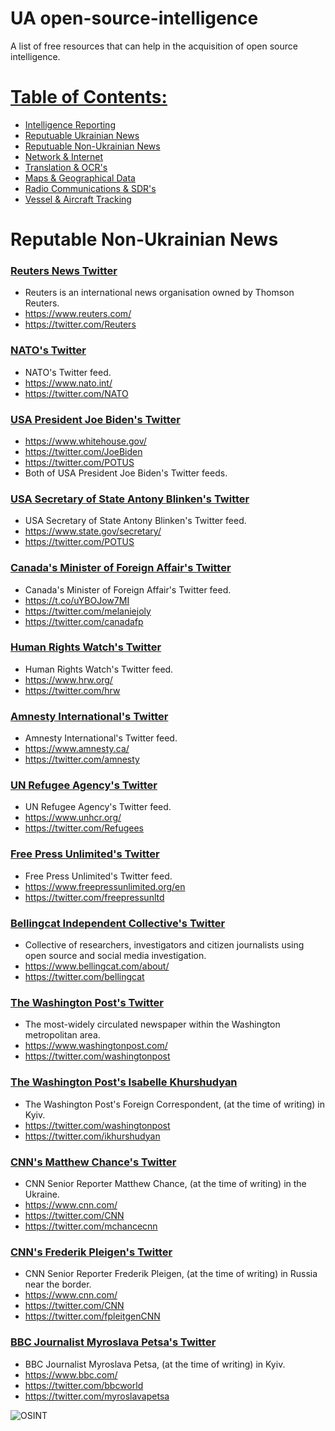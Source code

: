 # UA open-source-intelligence
A list of free resources that can help in the acquisition of open source intelligence.

# [Table of Contents:](/README.md)
* [Intelligence Reporting](/README.md)
* [Reputuable Ukrainian News](/reputable-ukrainian-news.md)
* [Reputuable Non-Ukrainian News](/reputable-non-ukrainian-news.md)
* [Network & Internet](/network-internet.md)
* [Translation & OCR's](/translation-ocr.md)
* [Maps & Geographical Data](/maps-geographical-data.md)
* [Radio Communications & SDR's](/radio-communications.md)
* [Vessel & Aircraft Tracking](/vessel-aircraft-tracking.md)

# Reputable Non-Ukrainian News

### [Reuters News Twitter](https://www.reuters.com/)
* Reuters is an international news organisation owned by Thomson Reuters.
* https://www.reuters.com/
* https://twitter.com/Reuters

### [NATO's Twitter](https://mobile.twitter.com/NATO)
* NATO's Twitter feed.
* https://www.nato.int/
* https://twitter.com/NATO

### [USA President Joe Biden's Twitter](https://mobile.twitter.com/JoeBiden)
* https://www.whitehouse.gov/
* https://twitter.com/JoeBiden
* https://twitter.com/POTUS
* Both of USA President Joe Biden's Twitter feeds.

### [USA Secretary of State Antony Blinken's Twitter](https://mobile.twitter.com/POTUS)
* USA Secretary of State Antony Blinken's Twitter feed.
* https://www.state.gov/secretary/
* https://twitter.com/POTUS

### [Canada's Minister of Foreign Affair's Twitter](https://twitter.com/melaniejoly?lang=en)
* Canada's Minister of Foreign Affair's Twitter feed.
* https://t.co/uYBOJow7MI
* https://twitter.com/melaniejoly
* https://twitter.com/canadafp

### [Human Rights Watch's Twitter](https://twitter.com/hrw)
* Human Rights Watch's Twitter feed.
* https://www.hrw.org/
* https://twitter.com/hrw

### [Amnesty International's Twitter](https://twitter.com/amnesty)
* Amnesty International's Twitter feed.
* https://www.amnesty.ca/
* https://twitter.com/amnesty

### [UN Refugee Agency's Twitter](https://twitter.com/Refugees)
* UN Refugee Agency's Twitter feed.
* https://www.unhcr.org/
* https://twitter.com/Refugees

### [Free Press Unlimited's Twitter](https://twitter.com/freepressunltd)
* Free Press Unlimited's Twitter feed.
* https://www.freepressunlimited.org/en
* https://twitter.com/freepressunltd

### [Bellingcat Independent Collective's Twitter](https://twitter.com/bellingcat)
* Collective of researchers, investigators and citizen journalists using open source and social media investigation.
* https://www.bellingcat.com/about/
* https://twitter.com/bellingcat

### [The Washington Post's Twitter](https://twitter.com/washingtonpost)
* The most-widely circulated newspaper within the Washington metropolitan area.
* https://www.washingtonpost.com/
* https://twitter.com/washingtonpost

### [The Washington Post's Isabelle Khurshudyan](https://twitter.com/ikhurshudyan)
* The Washington Post's Foreign Correspondent, (at the time of writing) in Kyiv.
* https://twitter.com/washingtonpost
* https://twitter.com/ikhurshudyan

### [CNN's Matthew Chance's Twitter](https://twitter.com/mchancecnn)
* CNN Senior Reporter Matthew Chance, (at the time of writing) in the Ukraine.
* https://www.cnn.com/
* https://twitter.com/CNN
* https://twitter.com/mchancecnn

### [CNN's Frederik Pleigen's Twitter](https://twitter.com/fpleitgenCNN)
* CNN Senior Reporter Frederik Pleigen, (at the time of writing) in Russia near the border.
* https://www.cnn.com/
* https://twitter.com/CNN
* https://twitter.com/fpleitgenCNN

### [BBC Journalist Myroslava Petsa's Twitter](https://twitter.com/myroslavapetsa)
* BBC Journalist Myroslava Petsa, (at the time of writing) in Kyiv.
* https://www.bbc.com/
* https://twitter.com/bbcworld
* https://twitter.com/myroslavapetsa

![OSINT](https://raw.githubusercontent.com/jaybitdesign/open-source-intelligence/main/osint.png)
